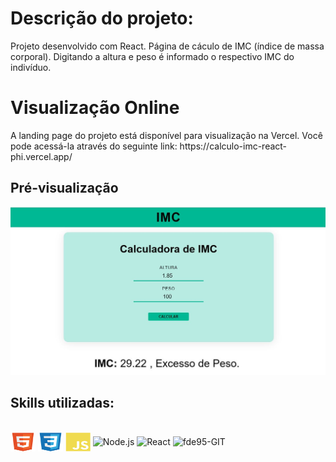 <h1>Descrição do projeto:</h1>
Projeto desenvolvido com React. Página de cáculo de IMC (índice de massa corporal). Digitando a altura e peso é informado o respectivo IMC do indivíduo.

<h1>Visualização Online</h1>
A landing page do projeto está disponível para visualização na Vercel. Você pode acessá-la através do seguinte link:
https://calculo-imc-react-phi.vercel.app/

<h2>
    Pré-visualização
 </h2>
 
<img src="./src/images/imagem_do_projeto.JPG" atl="capa projeto">

## Skills utilizadas:
<div style="display: inline_block"><br>
  <img align="center" alt="HTML" height="30" width="40" src="https://raw.githubusercontent.com/devicons/devicon/master/icons/html5/html5-original.svg">
  <img align="center" alt="CSS" height="30" width="40" src="https://raw.githubusercontent.com/devicons/devicon/master/icons/css3/css3-original.svg">
  <img align="center" alt="Js" height="30" width="40" src="https://raw.githubusercontent.com/devicons/devicon/master/icons/javascript/javascript-plain.svg">
    <img align="center" alt="Node.js" height="40" width="50" src="https://uploads-ssl.webflow.com/62038ffc9cd2db4558e3c7b7/624319b5bc3e1131e71293c4_node.svg">
  <img align="center" alt="React" height="35" width="40" src="https://upload.wikimedia.org/wikipedia/commons/thumb/a/a7/React-icon.svg/512px-React-icon.svg.png?20220125121207">
  <img align="center" alt="fde95-GIT" height="30" width="40" src="https://cdn.jsdelivr.net/gh/devicons/devicon/icons/git/git-original.svg">
